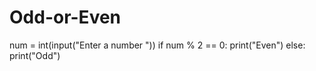 # Odd-or-Even

num = int(input("Enter a number "))
if num % 2 == 0:
    print("Even")
else:
    print("Odd")
